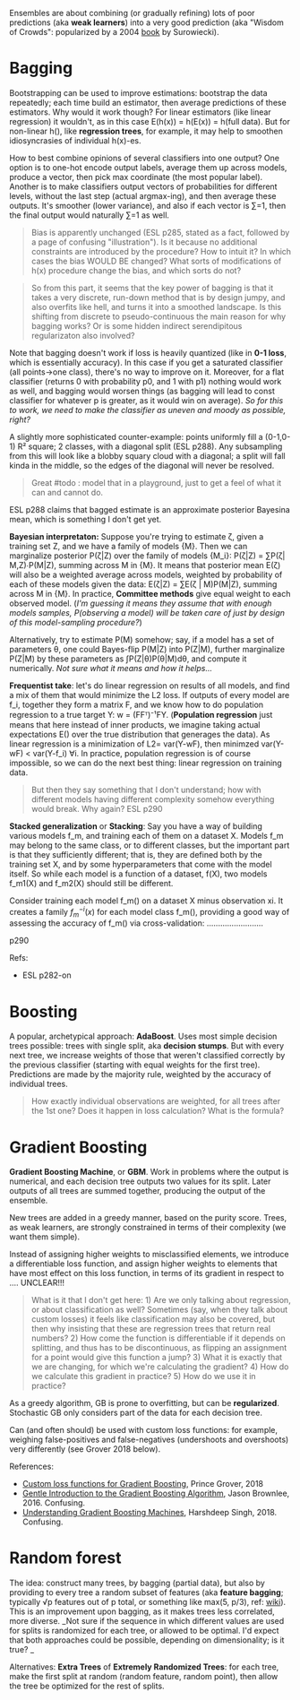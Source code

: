 Ensembles are about combining (or gradually refining) lots of poor predictions (aka **weak learners**) into a very good prediction (aka "Wisdom of Crowds": popularized by a 2004 [book](https://en.wikipedia.org/wiki/The_Wisdom_of_Crowds) by Surowiecki).

# Bagging

Bootstrapping can be used to improve estimations: bootstrap the data repeatedly; each time build an estimator, then average predictions of these estimators. Why would it work though? For linear estimators (like linear regression) it wouldn't, as in this case E(h(x)) = h(E(x)) = h(full data). But for non-linear h(), like **regression trees**, for example, it may help to smoothen idiosyncrasies of individual h(x)-es.

How to best combine opinions of several classifiers into one output? One option is to one-hot encode output labels, average them up across models, produce a vector, then pick max coordinate (the most popular label). Another is to make classifiers output vectors of probabilities for different levels, without the last step (actual argmax-ing), and then average these outputs. It's smoother (lower variance), and also if each vector is ∑=1, then the final output would naturally ∑=1 as well.

> Bias is apparently unchanged (ESL p285, stated as a fact, followed by a page of confusing "illustration"). Is it because no additional constraints are introduced by the procedure? How to intuit it? In which cases the bias WOULD BE changed? What sorts of modifications of h(x) procedure change the bias, and which sorts do not?

> So from this part, it seems that the key power of bagging is that it takes a very discrete, run-down method that is by design jumpy, and also overfits like hell, and turns it into a smoothed landscape. Is this shifting from discrete to pseudo-continuous the main reason for why bagging works? Or is some hidden indirect serendipitous regularizaton also involved?

Note that bagging doesn't work if loss is heavily quantized (like in **0-1 loss**, which is essentially accuracy). In this case if you get a saturated classifier (all points→one class), there's no way to improve on it. Moreover, for a flat classifier (returns 0 with probability p0, and 1 with p1) nothing would work as well, and bagging would worsen things (as bagging will lead to const classifier for whatever p is greater, as it would win on average). _So for this to work, we need to make the classifier as uneven and moody as possible, right?_

A slightly more sophisticated counter-example: points uniformly fill a (0-1,0-1) R² square; 2 classes, with a diagonal split (ESL p288). Any subsampling from this will look like a blobby squary cloud with a diagonal; a split will fall kinda in the middle, so the edges of the diagonal will never be resolved.

> Great #todo : model that in a playground, just to get a feel of what it can and cannot do.

ESL p288 claims that bagged estimate is an approximate posterior Bayesina mean, which is something I don't get yet.

**Bayesian interpretaton:** Suppose you're trying to estimate ζ, given a training set Z, and we have a family of models {M}. Then we can marginalize posterior P(ζ|Z) over the family of models {M_i}: P(ζ|Z) = ∑P(ζ| M,Z)∙P(M|Z), summing across M in {M}. It means that posterior mean E(ζ) will also be a weighted average across models, weighted by probability of each of these models given the data: E(ζ|Z) = ∑E(ζ | M)P(M|Z), summing across M in {M}. In practice, **Committee methods** give equal weight to each observed model. (_I'm guessing it means they assume that with enough models samples, P(observing a model) will be taken care of just by design of this model-sampling procedure?_)

Alternatively, try to estimate P(M) somehow; say, if a model has a set of parameters θ, one could Bayes-flip P(M|Z) into P(Z|M), further marginalize P(Z|M) by these parameters as ∫P(Z|θ)P(θ|M)dθ, and compute it numerically. _Not sure what it means and how it helps..._

**Frequentist take**: let's do linear regression on results of all models, and find a mix of them that would minimize the L2 loss. If outputs of every model are f_i, together they form a matrix F, and we know how to do population regression to a true target Y: w = (FFᵀ)⁻¹FY. (**Population regression** just means that here instead of inner products, we imagine taking actual expectations E() over the true distribution that generages the data). As linear regression is a minimization of L2= var(Y-wF), then minimzed var(Y-wF) < var(Y-f_i) ∀i. In practice, population regression is of course impossible, so we can do the next best thing: linear regression on training data.

> But then they say something that I don't understand; how with different models having different complexity somehow everything would break. Why again? ESL p290

**Stacked generalization** or **Stacking**: Say you have a way of building various models f_m, and training each of them on a dataset X. Models f_m may belong to the same class, or to different classes, but the important part is that they sufficiently different; that is, they are defined both by the training set X, and by some hyperparameters that come with the model itself. So while each model is a function of a dataset, f(X), two models f_m1(X) and f_m2(X) should still be different.

Consider training each model f_m() on a dataset  X minus observation xi. It creates a family $f_m^{-i}(x)$ for each model class f_m(), providing a good way of assessing the accuracy of f_m() via cross-validation: ......................…

p290

Refs:
* ESL p282-on

# Boosting

A popular, archetypical approach: **AdaBoost**. Uses most simple decision trees possible: trees with single split, aka **decision stumps**. But with every next tree, we increase weights of those that weren't classified correctly by the previous classifier (starting with equal weights for the first tree). Predictions are made by the majority rule, weighted by the accuracy of individual trees.

> How exactly individual observations are weighted, for all trees after the 1st one? Does it happen in loss calculation? What is the formula?

# Gradient Boosting

**Gradient Boosting Machine**, or **GBM**. Work in problems where the output is numerical, and each decision tree outputs two values for its split. Later outputs of all trees are summed together, producing the output of the ensemble.

New trees are added in a greedy manner, based on the purity score. Trees, as weak learners, are strongly constrained in terms of their complexity (we want them simple).

Instead of assigning higher weights to misclassified elements, we introduce a differentiable loss function, and assign higher weights to elements that have most effect on this loss function, in terms of its gradient in respect to .… UNCLEAR!!!

> What is it that I don't get here: 1) Are we only talking about regression, or about classification as well? Sometimes (say, when they talk about custom losses) it feels like classification may also be covered, but then why insisting that these are regression trees that return real numbers?  2) How come the function is differentiable if it depends on splitting, and thus has to be discontinuous, as flipping an assignment for a point would give this function a jump? 3) What it is exactly that we are changing, for which we're calculating the gradient? 4) How do we calculate this gradient in practice? 5) How do we use it in practice?

As a greedy algorithm, GB is prone to overfitting, but can be **regularized**. Stochastic GB only considers part of the data for each decision tree. 

Can (and often should) be used with custom loss functions: for example, weighing false-positives and false-negatives (undershoots and overshoots) very differently (see Grover 2018 below).

References:
* [Custom loss functions for Gradient Boosting](https://towardsdatascience.com/custom-loss-functions-for-gradient-boosting-f79c1b40466d), Prince Grover, 2018
* [Gentle Introduction to the Gradient Boosting Algorithm](https://machinelearningmastery.com/gentle-introduction-gradient-boosting-algorithm-machine-learning/), Jason Brownlee, 2016. Confusing.
* [Understanding Gradient Boosting Machines](https://towardsdatascience.com/understanding-gradient-boosting-machines-9be756fe76ab),  Harshdeep Singh, 2018. Confusing.

# Random forest

The idea: construct many trees, by bagging (partial data), but also by providing to every tree a random subset of features (aka **feature bagging**; typically √p features out of p total, or something like max(5, p/3), ref: [wiki](https://en.wikipedia.org/wiki/Random_forest#From_bagging_to_random_forests)). This is an improvement upon bagging, as it makes trees less correlated, more diverse. _Not sure if the sequence in which different values are used for splits is randomized for each tree, or allowed to be optimal. I'd expect that both approaches could be possible, depending on dimensionality; is it true? _

Alternatives: **Extra Trees** of **Extremely Randomized Trees**: for each tree, make the first split at random (random feature, random point), then allow the tree be optimized for the rest of splits.